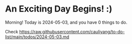 # An Exciting Day Begins! :)

Morning! Today is 2024-05-03, and you have 0 things to do.

Check https://raw.githubusercontent.com/cauliyang/to-do-list/main/todos/2024-05-03.md